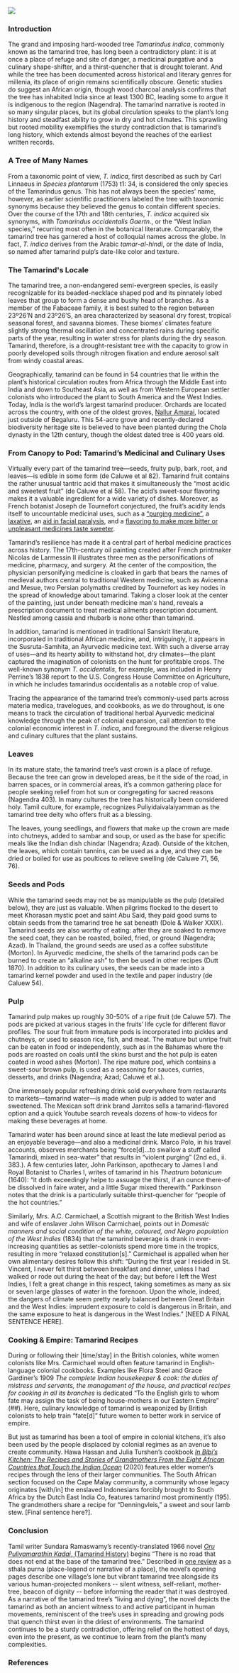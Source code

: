 <a href="https://juncture-digital.org"><img src="https://juncture-digital.org/images/ve-button.png"></a>
<param ve-config 
       title="Tamarind: A Sturdy Contradiction" 
       eid="" 
       about="Q80235"
       author="Allison Fulton, Amara Santiesteban Serrano, Jeannette Schollaert"
       banner="https://upload.wikimedia.org/wikipedia/commons/6/6d/Tamarindus_indica03.JPG" 
       layout="vertical">
<!--banner image: https://commons.wikimedia.org/wiki/File:Tamarindus_indica03.JPG -->

### Introduction
The grand and imposing hard-wooded tree <span eid="Q80235">*Tamarindus indica*</span>, commonly known as the tamarind tree, has long been a contradictory plant: it is at once a place of refuge and site of danger, a medicinal purgative and a culinary shape-shifter, and a thirst-quencher that is drought tolerant. And while the tree has been documented across historical and literary genres for millenia, its place of origin remains scientifically obscure. Genetic studies do suggest an African origin, though wood charcoal analysis confirms that the tree has inhabited India since at least 1300 BC, leading some to argue it is indigenous to the region (Nagendra). The tamarind narrative is rooted in so many singular places, but its global circulation speaks to the plant’s long history and steadfast ability to grow in dry and hot climates. This sprawling but rooted mobility exemplifies the sturdy contradiction that is tamarind’s long history, which extends almost beyond the reaches of the earliest written records. 
<param ve-compare curtain url="https://upload.wikimedia.org/wikipedia/commons/thumb/7/76/KITLV_40548_-_Kassian_C%C3%A9phas_-_Street_with_both_sides_tamarind_trees_at_Yogyakarta_-_1901-07.jpg/1600px-KITLV_40548_-_Kassian_C%C3%A9phas_-_Street_with_both_sides_tamarind_trees_at_Yogyakarta_-_1901-07.jpg" label="Street Lined with Tamarind Trees in Yogyakarta" attribution="Kassian Céphas, 1901" license="Public domain">
<param ve-compare url="https://iiif.wellcomecollection.org/image/V0043170/full/1338%2C/0/default.jpg" label="Five Egyptian trees with fruit, including the tamarind, mulberry fig and baobab" attribution="Olfert Dapper, 1676" license="Public domain">
<param ve-compare url="https://upload.wikimedia.org/wikipedia/commons/8/8c/AMH-7001-KB_Church_service_beneath_a_tamarind_tree.jpg" label="Church service beneath a tamarind tree" attribution="Johannes Janssonius Waasbergen, 1672" license="Public domain">

### A Tree of Many Names
From a taxonomic point of view, *T. indica*, first described as such by <span eid="Q1043">Carl Linnaeus</span> in <span eid="Q849308">*Species plantarum*</span> (1753) t1: 34, is considered the only species of the Tamarindus <span eid="Q34740">genus</span>. This has not always been the species’ name, however, as earlier scientific practitioners labeled the tree with taxonomic synonyms because they believed the genus to contain different species. Over the course of the 17th and 18th centuries, *T. indica* acquired six synonyms, with *Tamarindus occidentalis Gaertn.*, or the “West Indian species,” recurring most often in the botanical literature. Comparably, the tamarind tree has garnered a host of colloquial names across the globe. In fact, *T. indica* derives from the Arabic *tamar-al-hindi*, or the date of India, so named after tamarind pulp’s date-like color and texture. 
<param ve-d3plus-ring-network url="https://raw.githubusercontent.com/jeschollaert/TAMARIND/main/Tamarindus2.tsv" center="Tamarindus indica L. (1753)">
<!--visual of tamarindus occidentalis; Tamarindus occidentalis Gaertn. (1791) https://www.biodiversitylibrary.org/page/37208043#page/364/mode/1up-->

### The Tamarind's Locale 
The tamarind tree, a non-endangered semi-evergreen species, is easily recognizable for its beaded-necklace shaped pod and its pinnately lobed leaves that group to form a dense and bushy head of branches. As a member of the <span eid="Q44448">Fabaceae</span> family, it is best suited to the region between 23º26’N and 23º26’S, an area characterized by seasonal dry forest, tropical seasonal forest, and savanna biomes. These biomes’ climates feature slightly strong thermal oscillation and concentrated rains during specific parts of the year, resulting in water stress for plants during the dry season. Tamarind, therefore, is a drought-resistant tree with the capacity to grow in poorly developed soils through nitrogen fixation and endure aerosol salt from windy coastal areas.
<param ve-map center="" zoom="6">

Geographically, tamarind can be found in 54 countries that lie within the plant’s historical circulation routes from Africa through the Middle East into India and down to Southeast Asia, as well as from Western European settler colonists who introduced the plant to South America and the West Indies. Today, India is the world’s largest tamarind producer. Orchards are located across the country, with one of the oldest groves, [Nallur Amarai](https://theprint.in/pageturner/excerpt/babur-to-wwii-to-sonia-gandhi-all-connected-through-the-tamarind-tree-in-india/247670/), located just outside of Begaluru. This 54-acre grove and recently-declared biodiversity heritage site is believed to have been planted during the <span eid="Q151148">Chola dynasty</span> in the 12th century, though the oldest dated tree is 400 years old. 
<param ve-image fit="contain" label="Tamarind Tree" url="c13654-53.jpg">

### From Canopy to Pod: Tamarind’s Medicinal and Culinary Uses
Virtually every part of the tamarind tree—seeds, fruity pulp, bark, root, and leaves—is edible in some form (de Caluwe et al 82). Tamarind fruit contains the rather unusual tantric acid that makes it simultaneously the “most acidic and sweetest fruit” (de Caluwe et al 58). The acid’s sweet-sour flavoring makes it a valuable ingredient for a wide variety of dishes. Moreover, as French botanist <span eid="Q312959">Joseph de Tournefort</span> conjectured, the fruit’s acidity lends itself to uncountable medicinal uses, such as a [“purging medicine”](https://luna.folger.edu/luna/servlet/detail/FOLGER~3~3~18513~281201:Receipt-book-of-Catherine-Bacon--ma), a [laxative](https://archive.org/details/b2130659x_0002/page/172/mode/2up?q=tamarind*), an [aid in facial paralysis](https://archive.org/details/englishtranslati00susruoft/page/n4/mode/1up?q=tamarind*), and a [flavoring to make more bitter or unpleasant medicines taste sweeter](https://archive.org/details/b2130659x_0002/page/172/mode/2up?q=tamarind*).  

Tamarind’s resilience has made it a central part of herbal medicine practices across history. The 17th-century oil painting created after French printmaker <span eid="Q16666497">Nicolas de Larmessin II</span> illustrates three men as the personifications of medicine, pharmacy, and surgery. At the center of the composition, the physician personifying medicine is cloaked in garb that bears the names of medieval authors central to traditional Western medicine, such as <span eid="Q8011">Avicenna</span> and <span eid="Q1291511">Mesue</span>, two Persian polymaths credited by Tournefort as key nodes in the spread of knowledge about tamarind. Taking a closer look at the center of the painting, just under beneath medicine man's hand, reveals a prescription document to treat medical ailments <span data-click-image-zoomto="366,572,344,300">prescription document</span>. Nestled among <span eid="Q162882">cassia</span> and <span eid="Q7535">rhubarb</span> is none other than tamarind.  
<param ve-image fit="contain" label="Personifications of medicine, pharmacy and surgery" attribution="Nicolas de Larmessin II" license="CC BY-NC 4.0"  url="https://iiif.wellcomecollection.org/image/b12023747_V0017117.JP2/full/1338%2C/0/default.jpg">

In addition, tamarind is mentioned in traditional Sanskrit literature, incorporated in traditional African medicine, and, intriguingly, it appears in the <span eid="Q1995239">Susruta-Samhita</span>, an Ayurvedic medicine text. With such a diverse array of uses—and its hearty ability to withstand hot, dry climates—the plant captured the imagination of colonists on the hunt for profitable crops. The well-known synonym *T. occidentalis*, for example, was included in <span eid="Q4268924">Henry Perrine’s</span> 1838 report to the U.S. Congress House Committee on Agriculture, in which he includes tamarindus occidentalis as a notable crop of value.
<param ve-knightlab-timeline source="12v78oD74K_9d8_2Cs3DlEKoWdAy4ctB_lLUB2gYeiFk" timenav-position="bottom" hash-bookmark="false" initial-zoom="1" height="750">

Tracing the appearance of the tamarind tree’s commonly-used parts across <span eid="Q1291275">materia medica</span>, travelogues, and cookbooks, as we do throughout, is one means to track the circulation of traditional herbal Ayurvedic medicinal knowledge through the peak of colonial expansion, call attention to the colonial economic interest in *T. indica*, and foreground the diverse religious and culinary cultures that the plant sustains. 
<param ve-image
       url="https://upload.wikimedia.org/wikipedia/commons/2/29/Naturalis_Biodiversity_Center_-_L.0939530_-_Bernecker%2C_A._-_Tamarindus_indica_Linnaeus_-_Artwork.jpeg">
<param ve-plant-specimen jpid="10.5555/al.ap.specimen.linn-hs78-1-3">

### Leaves 
In its mature state, the tamarind tree’s vast crown is a place of refuge. Because the tree can grow in developed areas, be it the side of the road, in barren spaces, or in commercial areas, it’s a common gathering place for people seeking relief from hot sun or congregating for sacred reasons (Nagendra 403). In many cultures the tree has historically been considered holy. Tamil culture, for example, recognizes Puliyidaivalaiyamman as the tamarind <span eid="Q811571">tree deity</span> who offers fruit as a blessing. 
<param ve-image url="Hooker.jpg">
<!--Hooker’s etching from Himalayan Journal (1848); Kew title: Old Tamarind trees. Feb. 19. 1848. - Etching for Hooker's Himalayan Journal.-->

The leaves, young seedlings, and flowers that make up the crown are made into chutneys, added to sambar and soup, or used as the base for specific meals like the Indian dish chindar (Nagendra; Azad). Outside of the kitchen, the leaves, which contain tannins, can be used as a dye, and they can be dried or boiled for use as poultices to relieve swelling (de Caluwe 71, 56, 76). 

### Seeds and Pods
While the tamarind seeds may not be as manipulable as the pulp (detailed below), they are just as valuable. When pilgrims flocked to the desert to meet Khorasan mystic poet and saint <span eid="Q1192519">Abu Said</span>, they paid good sums to obtain seeds from the tamarind tree he sat beneath (Dole & Walker XXIX). Tamarind seeds are also worthy of eating: after they are soaked to remove the seed coat, they can be roasted, boiled, fried, or ground (Nagendra; Azad). In Thailand, the ground seeds are used as a coffee substitute (Morton). In Ayurvedic medicine, the shells of the tamarind pods can be burned to create an “alkaline ash” to then be used in other recipes (Dutt 1870). In addition to its culinary uses, the seeds can be made into a tamarind kernel powder and used in the textile and paper industry (de Caluew 54). 
<param ve-image url="pod.jpg"> 

### Pulp
Tamarind pulp makes up roughly 30-50% of a ripe fruit (de Caluwe 57). The pods are picked at various stages in the fruits’ life cycle for different flavor profiles. The sour fruit from immature pods is incorporated into pickles and chutneys, or used to season rice, fish, and meat. The mature but unripe fruit can be eaten in food or independently, such as in the Bahamas where the pods are roasted on coals until the skins burst and the hot pulp is eaten coated in wood ashes (Morton). The ripe mature pod, which contains a sweet-sour brown pulp, is used as a seasoning for sauces, curries, desserts, and drinks (Nagendra; Azad; Caluwé et al.).

One immensely popular refreshing drink sold everywhere from restaurants to markets—tamarind water—is made when pulp is added to water and sweetened. The Mexican soft drink brand Jarritos sells a tamarind-flavored option and a quick Youtube search reveals dozens of how-to videos for making these beverages at home.
<param ve-video id="pXtKAmhKdpI">
      
Tamarind water has been around since at least the late medieval period as an enjoyable beverage—and also a medicinal drink. Marco Polo, in his travel accounts, observes merchants being “force[d]...to swallow a stuff called Tamarindi, mixed in sea-water” that results in “violent purging” (2nd ed., ii. 383.). A few centuries later, <span eid="Q256288">John Parkinson</span>, apothecary to James I and Royal Botanist to Charles I, writes of tamarind in his *Theatrum botanicum* (1640): “it doth exceedingly helpe to assuage the thirst, if an ounce there-of be dissolved in faire water, and a little Sugar mixed therewith.” Parkinson notes that the drink is a particularly suitable thirst-quencher for “people of the hot countries.”
<param ve-image
       fit="contain"
       url=""> 

Similarly, Mrs. A.C. Carmichael, a Scottish migrant to the British West Indies and wife of enslaver John Wilson Carmichael, points out in *Domestic manners and social condition of the white, coloured, and Negro population of the West Indies* (1834) that the tamarind beverage is drank in ever-increasing quantities as settler-colonists spend more time in the tropics, resulting in more “relaxed constitution[s].” Carmichael is appalled when her own alimentary desires follow this shift: “During the first year I resided in St. Vincent, I never felt thirst between breakfast and dinner, unless I had walked or rode out during the heat of the day; but before I left the West Indies, I felt a great change in this respect, taking sometimes as many as six or seven large glasses of water in the forenoon. Upon the whole, indeed, the dangers of climate seem pretty nearly balanced between Great Britain and the West Indies: imprudent exposure to cold is dangerous in Britain, and the same exposure to heat is dangerous in the West Indies.” [NEED A FINAL SENTENCE HERE].
<param ve-image
       fit="contain" 
       url="https://d3d00swyhr67nd.cloudfront.net/w1200h1200/collection/LSW/RBGM/LSW_RBGM_MN_CD3_279-001.jpg"> 
<!-- for some reason this link is not working: http://www.plantillustrations.org/ILLUSTRATIONS_HD_/330217.jpg 
x, y, w, h / African Baobab Trees, a large Tamarind, the God Aiyanar and his two Wives - Oil painting of the Baobab trees.The god and his wives are supposed to take a ride every night,  leaving good gifts at the houses of all who give them earthenware horses. The natives of India, it is stated by Drury, have a prejudice against sleeping under
Andrew McRobb, Digital Image © Board of Trustees, RBG Kew / image height: 1022 / image width: 1600; "http://d2seqvvyy3b8p2.cloudfront.net/6507d7339794a47738c4945a1fd37a4b.jpg" -->

### Cooking & Empire: Tamarind Recipes
During or following their [time/stay] in the British colonies, white women colonists like Mrs. Carmichael would often feature tamarind in English-language colonial cookbooks. Examples like Flora Steel and Grace Gardiner’s 1909 *The complete Indian housekeeper & cook: the duties of mistress and servants, the management of the house, and practical recipes for cooking in all its branches* is dedicated “To the English girls to whom fate may assign the task of being house-mothers in our Eastern Empire” (##). Here, culinary knowledge of tamarind is weaponized by British colonists to help train “fate[d]” future women to better work in service of empire. 
<param ve-iframe
       src="https://archive.org/embed/b21528640/page/158/">

But just as tamarind has been a tool of empire in colonial kitchens, it’s also been used by the people displaced by colonial regimes as an avenue to create community. Hawa Hassan and Julia Turshen’s cookbook [*In Bibi’s Kitchen: The Recipes and Stories of Grandmothers From the Eight African Countries that Touch the Indian Ocean*](https://www.worldcat.org/title/in-bibis-kitchen-the-recipes-stories-of-grandmothers-from-the-eight-african-countries-that-touch-the-indian-ocean/oclc/1136960226&referer=library_profile&returnRegistryId=105808) (2020) features elder women’s recipes through the lens of their larger communities. The South African section focused on the <span eid="Q1276753">Cape Malay community</span>, a community whose legacy originates [with/in] the enslaved Indonesians forcibly brought to South Africa by the Dutch East India Co, features tamarind most prominently (195). The grandmothers share a recipe for “Denningvleis,” a sweet and sour lamb stew. [Final sentence here?].

### Conclusion
Tamil writer <span eid="Q2893448">Sundara Ramaswamy’s</span> recently-translated 1966 novel [*Oru Puliyamarathin Kadai*, (Tamarind History)](https://www.worldcat.org/title/tamarind-history/oclc/891509442&referer=brief_results) begins “There is no road that does not end at the base of the tamarind tree.” Described in [one review](https://www.thebookreviewindia.org/living-and-dying/) as a <span eid="Q188602">sthala purna</span> (place-legend or narrative of a place), the novel’s opening pages describe one village’s lone but vibrant tamarind tree alongside its various human-projected monikers -- silent witness, self-reliant, mother-tree, beacon of dignity -- before informing the reader that it was destroyed. As a narrative of the tamarind tree’s “living and dying”, the novel depicts the tamarind as both an ancient witness to and active participant in human movements, reminiscent of the tree’s uses in spreading and growing pods that quench thirst even in the driest of environments. The tamarind continues to be a sturdy contradiction, offering relief on the hottest of days, even into the present, as we continue to learn from the plant’s many complexities. 
<param ve-image region="144,103,3895,3488" url="https://upload.wikimedia.org/wikipedia/commons/7/77/Drawing%2C_Indian_Tamarind_Trees%2C_Jamaica%2C_July_1865_%28CH_18191565%29.jpg">

### References

[^1]: [TITLE](LINK)




